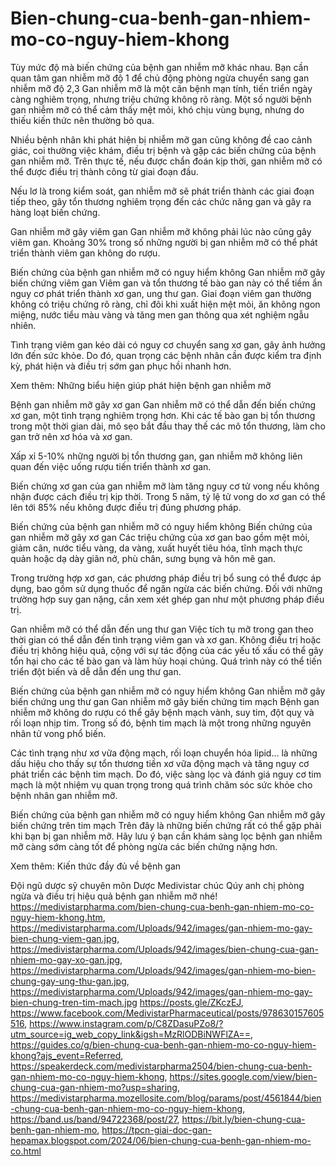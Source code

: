 # Bien-chung-cua-benh-gan-nhiem-mo-co-nguy-hiem-khong
Tùy mức độ mà biến chứng của bệnh gan nhiễm mỡ khác nhau. Bạn cần quan tâm gan nhiễm mỡ độ 1 để chủ động phòng ngừa chuyển sang gan nhiễm mỡ độ 2,3
Gan nhiễm mỡ là một căn bệnh mạn tính, tiến triển ngày càng nghiêm trọng, nhưng triệu chứng không rõ ràng. Một số người bệnh gan nhiễm mỡ có thể cảm thấy mệt mỏi, khó chịu vùng bụng, nhưng do thiếu kiến thức nên thường bỏ qua.

Nhiều bệnh nhân khi phát hiện bị nhiễm mỡ gan cũng không đề cao cảnh giác, coi thường việc khám, điều trị bệnh và gặp các biến chứng của bệnh gan nhiễm mỡ. Trên thực tế, nếu được chẩn đoán kịp thời, gan nhiễm mỡ có thể được điều trị thành công từ giai đoạn đầu.

Nếu lơ là trong kiểm soát, gan nhiễm mỡ sẽ phát triển thành các giai đoạn tiếp theo, gây tổn thương nghiêm trọng đến các chức năng gan và gây ra hàng loạt biến chứng.

Gan nhiễm mỡ gây viêm gan
Gan nhiễm mỡ không phải lúc nào cũng gây viêm gan. Khoảng 30% trong số những người bị gan nhiễm mỡ có thể phát triển thành viêm gan không do rượu.

Biến chứng của bệnh gan nhiễm mỡ có nguy hiểm không
Gan nhiễm mỡ gây biến chứng viêm gan
Viêm gan và tổn thương tế bào gan này có thể tiềm ẩn nguy cơ phát triển thành xơ gan, ung thư gan. Giai đoạn viêm gan thường không có triệu chứng rõ ràng, chỉ đôi khi xuất hiện mệt mỏi, ăn không ngon miệng, nước tiểu màu vàng và tăng men gan thông qua xét nghiệm ngẫu nhiên.

Tình trạng viêm gan kéo dài có nguy cơ chuyển sang xơ gan, gây ảnh hưởng lớn đến sức khỏe. Do đó, quan trọng các bệnh nhân cần được kiểm tra định kỳ, phát hiện và điều trị sớm gan phục hồi nhanh hơn.

Xem thêm: Những biểu hiện giúp phát hiện bệnh gan nhiễm mỡ

Bệnh gan nhiễm mỡ gây xơ gan
Gan nhiễm mỡ có thể dẫn đến biến chứng xơ gan, một tình trạng nghiêm trọng hơn. Khi các tế bào gan bị tổn thương trong một thời gian dài, mô sẹo bắt đầu thay thế các mô tổn thương, làm cho gan trở nên xơ hóa và xơ gan.

Xấp xỉ 5-10% những người bị tổn thương gan, gan nhiễm mỡ không liên quan đến việc uống rượu tiến triển thành xơ gan.

Biến chứng xơ gan của gan nhiễm mỡ làm tăng nguy cơ tử vong nếu không nhận được cách điều trị kịp thời. Trong 5 năm, tỷ lệ tử vong do xơ gan có thể lên tới 85% nếu không được điều trị đúng phương pháp.

Biến chứng của bệnh gan nhiễm mỡ có nguy hiểm không
Biến chứng của gan nhiễm mỡ gây xơ gan
Các triệu chứng của xơ gan bao gồm mệt mỏi, giảm cân, nước tiểu vàng, da vàng, xuất huyết tiêu hóa, tĩnh mạch thực quản hoặc dạ dày giãn nở, phù chân, sưng bụng và hôn mê gan.

Trong trường hợp xơ gan, các phương pháp điều trị bổ sung có thể được áp dụng, bao gồm sử dụng thuốc để ngăn ngừa các biến chứng. Đối với những trường hợp suy gan nặng, cần xem xét ghép gan như một phương pháp điều trị.

Gan nhiễm mỡ có thể dẫn đến ung thư gan
Việc tích tụ mỡ trong gan theo thời gian có thể dẫn đến tình trạng viêm gan và xơ gan. Không điều trị hoặc điều trị không hiệu quả, cộng với sự tác động của các yếu tố xấu có thể gây tổn hại cho các tế bào gan và làm hủy hoại chúng. Quá trình này có thể tiến triển đột biến và dễ dẫn đến ung thư gan.

Biến chứng của bệnh gan nhiễm mỡ có nguy hiểm không
Gan nhiễm mỡ gây biến chứng ung thư gan
Gan nhiễm mỡ gây biến chứng tim mạch
Bệnh gan nhiễm mỡ không do rượu có thể gây bệnh mạch vành, suy tim, đột quỵ và rối loạn nhịp tim. Trong số đó, bệnh tim mạch là một trong những nguyên nhân tử vong phổ biến.

Các tình trạng như xơ vữa động mạch, rối loạn chuyển hóa lipid… là những dấu hiệu cho thấy sự tổn thương tiền xơ vữa động mạch và tăng nguy cơ phát triển các bệnh tim mạch. Do đó, việc sàng lọc và đánh giá nguy cơ tim mạch là một nhiệm vụ quan trọng trong quá trình chăm sóc sức khỏe cho bệnh nhân gan nhiễm mỡ.

Biến chứng của bệnh gan nhiễm mỡ có nguy hiểm không
Gan nhiễm mỡ gây biến chứng trên tim mạch
Trên đây là những biến chứng rất có thể gặp phải khi bạn bị gan nhiễm mỡ. Hãy lưu ý bạn cần khám sàng lọc bệnh gan nhiễm mỡ càng sớm càng tốt để phòng ngừa các biến chứng nặng hơn.

Xem thêm: Kiến thức đầy đủ về bệnh gan

Đội ngũ dược sỹ chuyên môn Dược Medivistar chúc Qúy anh chị phòng ngừa và điều trị hiệu quả bệnh gan nhiễm mỡ nhé!
https://medivistarpharma.com/bien-chung-cua-benh-gan-nhiem-mo-co-nguy-hiem-khong.htm, https://medivistarpharma.com/Uploads/942/images/gan-nhiem-mo-gay-bien-chung-viem-gan.jpg, https://medivistarpharma.com/Uploads/942/images/bien-chung-cua-gan-nhiem-mo-gay-xo-gan.jpg, https://medivistarpharma.com/Uploads/942/images/gan-nhiem-mo-bien-chung-gay-ung-thu-gan.jpg, https://medivistarpharma.com/Uploads/942/images/gan-nhiem-mo-gay-bien-chung-tren-tim-mach.jpg
https://posts.gle/ZKczEJ, https://www.facebook.com/MedivistarPharmaceutical/posts/978630157605516, https://www.instagram.com/p/C8ZDasuPZo8/?utm_source=ig_web_copy_link&igsh=MzRlODBiNWFlZA==, https://guides.co/g/bien-chung-cua-benh-gan-nhiem-mo-co-nguy-hiem-khong?ajs_event=Referred, https://speakerdeck.com/medivistarpharma2504/bien-chung-cua-benh-gan-nhiem-mo-co-nguy-hiem-khong, https://sites.google.com/view/bien-chung-cua-gan-nhiem-mo?usp=sharing, https://medivistarpharma.mozellosite.com/blog/params/post/4561844/bien-chung-cua-benh-gan-nhiem-mo-co-nguy-hiem-khong, https://band.us/band/94722368/post/27, https://bit.ly/bien-chung-cua-benh-gan-nhiem-mo, https://tpcn-giai-doc-gan-hepamax.blogspot.com/2024/06/bien-chung-cua-benh-gan-nhiem-mo-co.html 
